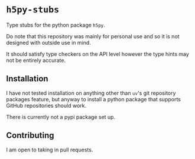 # `h5py-stubs`

Type stubs for the python package `h5py`.

Do note that this repository was mainly for personal use and so it is not designed with outside use in mind.

It should satisfy type checkers on the API level however the type hints may not be entirely accurate.

## Installation

I have not tested installation on anything other than `uv`'s git repository packages feature,
but anyway to install a python package that supports GitHub repositories should work.

There is currently not a pypi package set up.

## Contributing

I am open to taking in pull requests.
